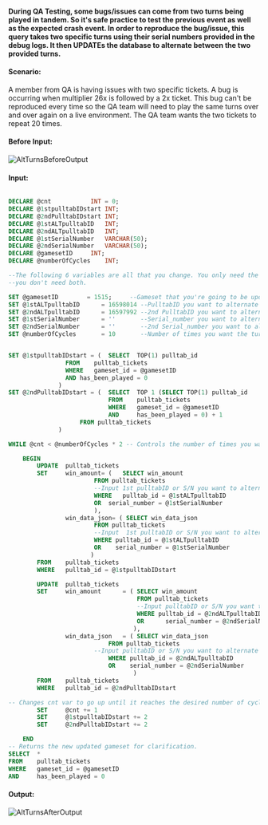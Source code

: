#### During QA Testing, some bugs/issues can come from two turns being played in tandem. So it's safe practice to test the previous event as well as the expected crash event. In order to reproduce the bug/issue, this query takes two specific turns using their serial numbers provided in the debug logs. It then UPDATEs the database to alternate between the two provided turns. 

#### Scenario:
A member from QA is having issues with two specific tickets. A bug is occurring when multiplier 26x is followed by a 2x ticket. This bug can't be reproduced every time so the QA team will need to play the same turns over and over again on a live environment. The QA team wants the two tickets to repeat 20 times.

#### Before Input:
![AltTurnsBeforeOutput](https://github.com/user-attachments/assets/98538d5b-642e-4dc2-ae39-1c394f11b602)

#### Input:

```sql

DECLARE @cnt		   INT = 0;
DECLARE @1stpulltabIDstart INT;
DECLARE @2ndPulltabIDstart INT;
DECLARE @1stALTpulltabID   INT;
DECLARE @2ndALTpulltabID   INT;
DECLARE @1stSerialNumber   VARCHAR(50);
DECLARE @2ndSerialNumber   VARCHAR(50);
DECLARE @gamesetID	   INT;
DECLARE @numberOfCycles	   INT;

--The following 6 variables are all that you change. You only need the pulltabID's or the S/N's but
--you don't need both. 

SET @gamesetID		  = 1515;     --Gameset that you're going to be updating
SET @1stALTpulltabID	  = 16598014 --PulltabID you want to alternate
SET @2ndALTpulltabID	  = 16597992 --2nd PulltabID you want to alternate
SET @1stSerialNumber      = ''	     --Serial_number you want to alternate	
SET @2ndSerialNumber      = ''	     --2nd Serial_number you want to alternate	
SET @numberOfCycles       = 10	     --Number of times you want the turns to be repeated


SET @1stpulltabIDstart = (	SELECT	TOP(1) pulltab_id
				FROM	pulltab_tickets
				WHERE	gameset_id = @gamesetID
				AND	has_been_played = 0
			  )
SET @2ndPulltabIDstart = (	SELECT	TOP 1 (SELECT TOP(1) pulltab_id
			      			FROM	pulltab_tickets
					        WHERE	gameset_id = @gamesetID
					        AND		has_been_played = 0) + 1
			        FROM pulltab_tickets
			  )

WHILE @cnt < @numberOfCycles * 2 -- Controls the number of times you want turns to be repeated.   

	BEGIN	
		UPDATE	pulltab_tickets
		SET		win_amount= (	SELECT win_amount
						FROM pulltab_tickets
						--Input 1st pulltabID or S/N you want to alternate
						WHERE	pulltab_id = @1stALTpulltabID
						OR	serial_number = @1stSerialNumber
					    ),
				win_data_json= ( SELECT win_data_json
						FROM pulltab_tickets
						--Input  1st pulltabID or S/N you want to alternate
						WHERE pulltab_id = @1stALTpulltabID
						OR    serial_number = @1stSerialNumber
					   )
		FROM	pulltab_tickets
		WHERE	pulltab_id = @1stpulltabIDstart

		UPDATE	pulltab_tickets
		SET		win_amount		= (	SELECT win_amount
									FROM pulltab_tickets
									--Input pulltabID or S/N you want to alternate
									WHERE pulltab_id = @2ndALTpulltabID
									OR		serial_number = @2ndSerialNumber
								   ),
				win_data_json	= ( SELECT win_data_json
						    FROM pulltab_tickets
						--Input pulltabID or S/N you want to alternate
						    WHERE pulltab_id = @2ndALTpulltabID
						    OR    serial_number = @2ndSerialNumber
								   )
		FROM	pulltab_tickets
		WHERE	pulltab_id = @2ndPulltabIDstart

-- Changes cnt var to go up until it reaches the desired number of cycles. Changes pulltab var to update the next correct pulltab_id.
		SET		@cnt += 1
		SET		@1stpulltabIDstart += 2
		SET		@2ndPulltabIDstart += 2

	END
-- Returns the new updated gameset for clarification.
SELECT	*
FROM	pulltab_tickets 
WHERE	gameset_id = @gamesetID
AND		has_been_played = 0
```
#### Output:
![AltTurnsAfterOutput](https://github.com/user-attachments/assets/50d7cfc7-d96d-4df8-8d2f-6a5a9e90521e)
